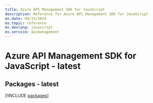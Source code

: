 ```yaml
---
title: Azure API Management SDK for JavaScript
description: Reference for Azure API Management SDK for JavaScript
ms.date: 04/15/2024
ms.topic: reference
ms.devlang: javascript
ms.service: apimanagement
---
```

# Azure API Management SDK for JavaScript - latest
## Packages - latest
[!INCLUDE [packages](api-management-index.md)]
